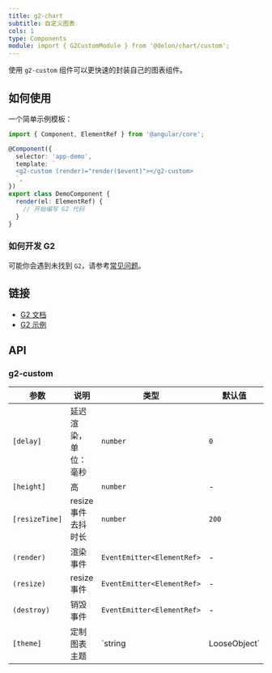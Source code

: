 ```yaml
---
title: g2-chart
subtitle: 自定义图表
cols: 1
type: Components
module: import { G2CustomModule } from '@delon/chart/custom';
---
```


使用 `g2-custom` 组件可以更快速的封装自己的图表组件。

## 如何使用

一个简单示例模板：

```ts
import { Component, ElementRef } from '@angular/core';

@Component({
  selector: 'app-demo',
  template: `
  <g2-custom (render)="render($event)"></g2-custom>
  `,
})
export class DemoComponent {
  render(el: ElementRef) {
    // 开始编写 G2 代码
  }
}
```

### 如何开发 G2

可能你会遇到未找到 `G2`，请参考[常见问题](/chart/faq)。

## 链接

- [G2 文档](https://www.yuque.com/antv/g2-docs)
- [G2 示例](https://antv.alipay.com/zh-cn/g2/3.x/demo/index.html)

## API

### g2-custom

| 参数           | 说明                | 类型                       | 默认值 |
|----------------|--------------------|----------------------------|--------|
| `[delay]`      | 延迟渲染，单位：毫秒  | `number`                   | `0`    |
| `[height]`     | 高                  | `number`                   | -      |
| `[resizeTime]` | resize 事件去抖时长 | `number`                   | `200`  |
| `(render)`     | 渲染事件            | `EventEmitter<ElementRef>` | -      |
| `(resize)`     | resize 事件         | `EventEmitter<ElementRef>` | -      |
| `(destroy)`    | 销毁事件            | `EventEmitter<ElementRef>` | -      |
| `[theme]` | 定制图表主题 | `string | LooseObject` | - |
